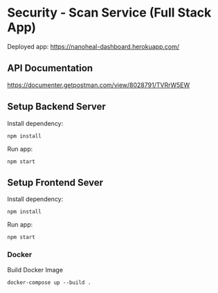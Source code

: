 # Security - Scan Service (Full Stack App)

Deployed app: https://nanoheal-dashboard.herokuapp.com/

## API Documentation

https://documenter.getpostman.com/view/8028791/TVRrW5EW

## Setup Backend Server

Install dependency:

```
npm install
```

Run app:

```
npm start
```

## Setup Frontend Sever

Install dependency:

```
npm install
```

Run app:

```
npm start
```

### Docker

Build Docker Image

```
docker-compose up --build .
```

